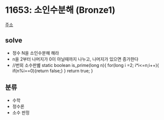 # 11653: 소인수분해 (Bronze1)
[주소](https://www.acmicpc.net/problem/11653)

## solve
- 정수 N을 소인수분해 해라
- n을 2부터 나머지가 0이 아닐때까지 나누고, 나머지가 있으면 증가한다
- //번외 소수판볊
  static boolean is_prime(long n){
  for(long i =2; i*i<=n;i++){
  if(n%i==0){return false;}
  }
  return true;
  }

## 분류
- 수학
- 정수론
- 소수 판정